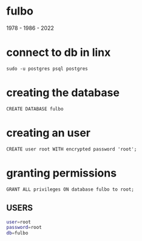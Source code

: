 # fulbo
1978 - 1986 - 2022

# connect to db in linx
`sudo -u postgres psql postgres`

# creating the database
`CREATE DATABASE fulbo`

# creating an user
`CREATE user root WITH encrypted password 'root';`

# granting permissions
`GRANT ALL privileges ON database fulbo to root;`

## USERS
```bash
user=root
password=root 
db=fulbo
```